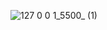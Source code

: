
![127 0 0 1_5500_ (1)](https://github.com/user-attachments/assets/6eccb5bd-ba7e-4a67-9bdc-d8ec905f17b8)
